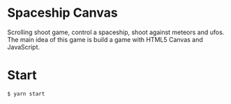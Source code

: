 # Spaceship Canvas
Scrolling shoot game, control a spaceship, shoot against meteors and ufos. The main idea of this game is build a game with HTML5 Canvas and JavaScript.


# Start
```
$ yarn start
```
